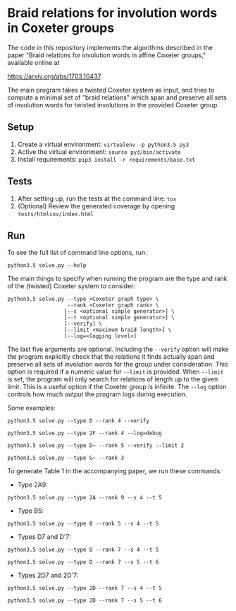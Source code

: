 # Braid relations for involution words in Coxeter groups

The code in this repository implements the algorithms described in the paper
"Braid relations for involution words in affine Coxeter groups," available online at

https://arxiv.org/abs/1703.10437.

The main program takes a twisted Coxeter system as input, and tries to compute
a minimal set of "braid relations" which span and preserve all sets of involution words
for twisted involutions in the provided Coxeter group.

## Setup
1. Create a virtual environment: `virtualenv -p python3.5 py3`
1. Active the virtual environment: `source py3/bin/activate`
1. Install requirements: `pip3 install -r requirements/base.txt`

## Tests
1. After setting up, run the tests at the command line: `tox`
1. (Optional) Review the generated coverage by opening `tests/htmlcov/index.html`

## Run
To see the full list of command line options, run:
```
python3.5 solve.py --help
```
The main things to specify when running the program are the type and rank of the 
(twisted) Coxeter system to consider:
```
python3.5 solve.py --type <Coxeter graph type> \
                   --rank <Coxeter graph rank> \
                  [--s <optional simple generator>] \
                  [--t <optional simple generator>] \
                  [--verify] \
                  [--limit <maximum braid length>] \
                  [--log=<logging level>]
```
The last five arguments are optional.
Including the `--verify` option will make the program explicitly check that the relations
it finds actually span and preserve all sets of involution words for the group under consideration.
This option is required if a numeric value for `--limit` is provided.
When `--limit` is set, the program will only search for relations of length up to the given limit.
This is a useful option if the Coxeter group is infinite. The `--log` option controls
how much output the program logs during execution.

Some examples:
```
python3.5 solve.py --type D --rank 4 --verify
```
```
python3.5 solve.py --type 2F --rank 4 --log=debug
```
```
python3.5 solve.py --type D~ --rank 5 --verify --limit 2
```
```
python3.5 solve.py --type G~ --rank 3
```
To generate Table 1 in the accompanying paper, we run these commands:

* Type 2A9: 
```
python3.5 solve.py --type 2A --rank 9 --s 4 --t 5
```
* Type B5:
```
python3.5 solve.py --type B --rank 5 --s 4 --t 5
```
* Types D7 and D'7:
```
python3.5 solve.py --type D --rank 7 --s 4 --t 5
```
```
python3.5 solve.py --type D --rank 7 --s 5 --t 6
```
* Types 2D7 and 2D'7:
```
python3.5 solve.py --type 2D --rank 7 --s 4 --t 5
```
```
python3.5 solve.py --type 2D --rank 7 --s 5 --t 6
```
